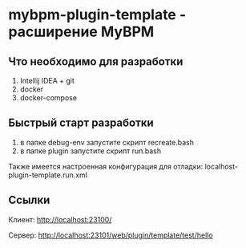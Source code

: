 [comment]: <> (###PIN m1 MODIFY replace template {PLUGIN_NAME.under})

# mybpm-plugin-template - расширение MyBPM

## Что необходимо для разработки

1) Intellij IDEA + git
2) docker
3) docker-compose

## Быстрый старт разработки

1) в папке debug-env запустите скрипт recreate.bash
2) в папке plugin запустите скрипт run.bash

Также имеется настроенная конфигурация для отладки: localhost-plugin-template.run.xml

## Ссылки

[comment]: <> (###MODIFY port 23100)
Клиент: [http://localhost:23100/](http://localhost:23100/)

[comment]: <> (###MODIFY port 23101)
Сервер: [http://localhost:23101/web/plugin/template/test/hello](http://localhost:23101/web/plugin/template/test/hello)
